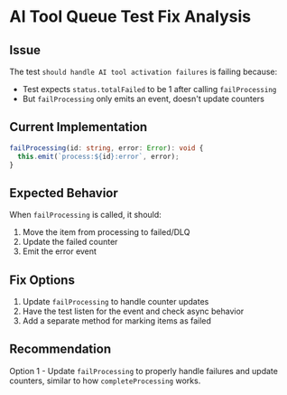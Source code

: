 # AI Tool Queue Test Fix Analysis

## Issue
The test `should handle AI tool activation failures` is failing because:
- Test expects `status.totalFailed` to be 1 after calling `failProcessing`
- But `failProcessing` only emits an event, doesn't update counters

## Current Implementation
```typescript
failProcessing(id: string, error: Error): void {
  this.emit(`process:${id}:error`, error);
}
```

## Expected Behavior
When `failProcessing` is called, it should:
1. Move the item from processing to failed/DLQ
2. Update the failed counter
3. Emit the error event

## Fix Options
1. Update `failProcessing` to handle counter updates
2. Have the test listen for the event and check async behavior
3. Add a separate method for marking items as failed

## Recommendation
Option 1 - Update `failProcessing` to properly handle failures and update counters, similar to how `completeProcessing` works.